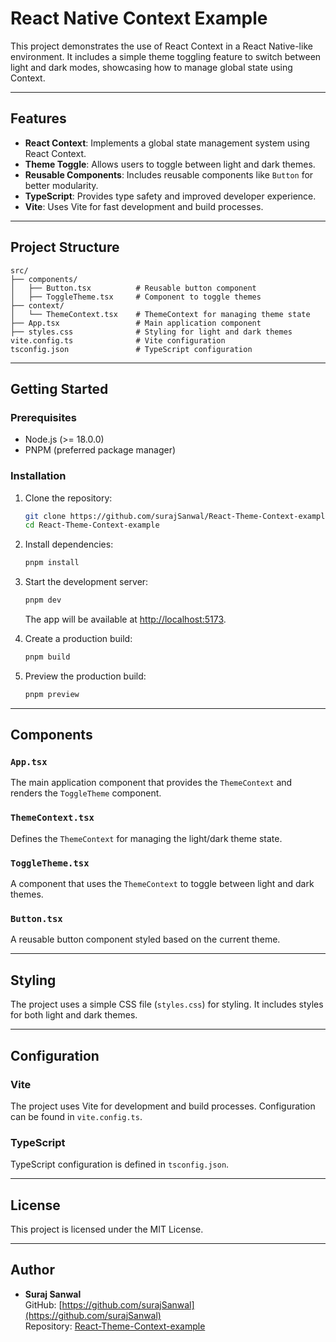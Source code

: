 # React Native Context Example

This project demonstrates the use of React Context in a React Native-like environment. It includes a simple theme toggling feature to switch between light and dark modes, showcasing how to manage global state using Context.

---

## Features

- **React Context**: Implements a global state management system using React Context.
- **Theme Toggle**: Allows users to toggle between light and dark themes.
- **Reusable Components**: Includes reusable components like `Button` for better modularity.
- **TypeScript**: Provides type safety and improved developer experience.
- **Vite**: Uses Vite for fast development and build processes.

---

## Project Structure

```
src/
├── components/
│   ├── Button.tsx          # Reusable button component
│   ├── ToggleTheme.tsx     # Component to toggle themes
├── context/
│   └── ThemeContext.tsx    # ThemeContext for managing theme state
├── App.tsx                 # Main application component
├── styles.css              # Styling for light and dark themes
vite.config.ts              # Vite configuration
tsconfig.json               # TypeScript configuration
```

---

## Getting Started

### Prerequisites

- Node.js (>= 18.0.0)
- PNPM (preferred package manager)

### Installation

1. Clone the repository:
    ```bash
    git clone https://github.com/surajSanwal/React-Theme-Context-example
    cd React-Theme-Context-example
    ```

2. Install dependencies:
    ```bash
    pnpm install
    ```

3. Start the development server:
    ```bash
    pnpm dev
    ```

    The app will be available at [http://localhost:5173](http://localhost:5173).

4. Create a production build:
    ```bash
    pnpm build
    ```

5. Preview the production build:
    ```bash
    pnpm preview
    ```

---

## Components

### `App.tsx`
The main application component that provides the `ThemeContext` and renders the `ToggleTheme` component.

### `ThemeContext.tsx`
Defines the `ThemeContext` for managing the light/dark theme state.

### `ToggleTheme.tsx`
A component that uses the `ThemeContext` to toggle between light and dark themes.

### `Button.tsx`
A reusable button component styled based on the current theme.

---

## Styling

The project uses a simple CSS file (`styles.css`) for styling. It includes styles for both light and dark themes.

---

## Configuration

### Vite
The project uses Vite for development and build processes. Configuration can be found in `vite.config.ts`.

### TypeScript
TypeScript configuration is defined in `tsconfig.json`.

---

## License

This project is licensed under the MIT License.

---

## Author

- **Suraj Sanwal**  
  GitHub: [https://github.com/surajSanwal](https://github.com/surajSanwal)  
  Repository: [React-Theme-Context-example](https://github.com/surajSanwal/React-Theme-Context-example)

